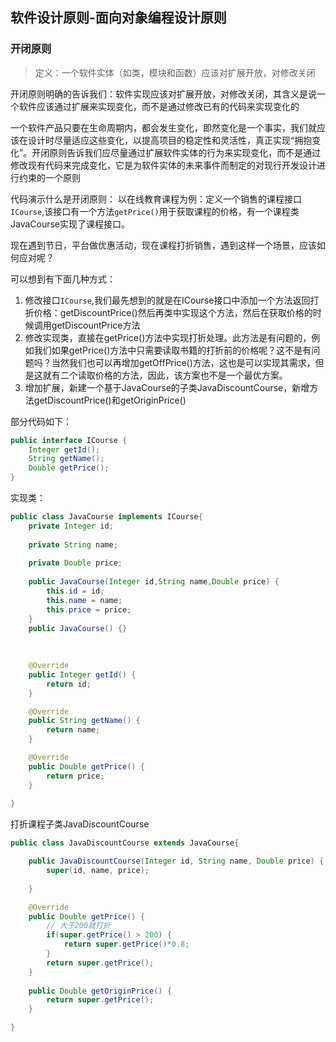 ## 软件设计原则-面向对象编程设计原则

### 开闭原则
> 定义：一个软件实体（如类，模块和函数）应该对扩展开放，对修改关闭

开闭原则明确的告诉我们：软件实现应该对扩展开放，对修改关闭，其含义是说一个软件应该通过扩展来实现变化，而不是通过修改已有的代码来实现变化的

一个软件产品只要在生命周期内，都会发生变化，即然变化是一个事实，我们就应该在设计时尽量适应这些变化，以提高项目的稳定性和灵活性，真正实现“拥抱变化”。开闭原则告诉我们应尽量通过扩展软件实体的行为来实现变化，而不是通过修改现有代码来完成变化，它是为软件实体的未来事件而制定的对现行开发设计进行约束的一个原则

代码演示什么是开闭原则：
以在线教育课程为例：定义一个销售的课程接口`ICourse`,该接口有一个方法`getPrice()`用于获取课程的价格，有一个课程类JavaCourse实现了课程接口。

现在遇到节日，平台做优惠活动，现在课程打折销售，遇到这样一个场景，应该如何应对呢？

可以想到有下面几种方式：
1. 修改接口`ICourse`,我们最先想到的就是在ICourse接口中添加一个方法返回打折价格：getDiscountPrice()然后再类中实现这个方法，然后在获取价格的时候调用getDiscountPrice方法
2. 修改实现类，直接在getPrice()方法中实现打折处理。此方法是有问题的，例如我们如果getPrice()方法中只需要读取书籍的打折前的价格呢？这不是有问题吗？当然我们也可以再增加getOffPrice()方法，这也是可以实现其需求，但是这就有二个读取价格的方法，因此，该方案也不是一个最优方案。
3. 增加扩展，新建一个基于JavaCourse的子类JavaDiscountCourse，新增方法getDiscountPrice()和getOriginPrice()

部分代码如下：
```java
public interface ICourse {
	Integer getId();
	String getName();
	Double getPrice();
}

```
实现类：
```java
public class JavaCourse implements ICourse{
	private Integer id;
	
	private String name;
	
	private Double price;
	
	public JavaCourse(Integer id,String name,Double price) {
		this.id = id;
		this.name = name;
		this.price = price;
	}
	public JavaCourse() {}
	
	
	
	@Override
	public Integer getId() {
		return id;
	}

	@Override
	public String getName() {
		return name;
	}

	@Override
	public Double getPrice() {
		return price;
	}
	
}
```
打折课程子类JavaDiscountCourse
```java
public class JavaDiscountCourse extends JavaCourse{

	public JavaDiscountCourse(Integer id, String name, Double price) {
		super(id, name, price);
		
	}

	@Override
	public Double getPrice() {
		// 大于200就打折
		if(super.getPrice() > 200) {
			return super.getPrice()*0.8;
		}
		return super.getPrice();
	}
	
	public Double getOriginPrice() {
		return super.getPrice();
	}

}

```










